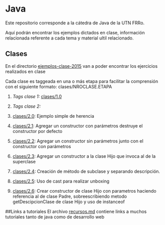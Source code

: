 # Java
Este repositorio corresponde a la cátedra de Java de la UTN FRRo.

Aquí podrán encontrar los ejemplos dictados en clase, información relacionada referente a cada tema y material ultil relacionado.


## Clases
En el directorio [ejemplos-clase-2015](./ejemplos-clase-2015/) van a poder encontrar los ejercicios realizados en clase

Cada clase es taggeada en una o más etapa para facilitar la comprensión con el siguiente formato: clases/NROCLASE.ETAPA

1. *Tags clase 1:* [clases/1.0](../../tree/clases/1.0/)

2. *Tags clase 2:*
  1. [clases/2.0](../../tree/clases/2.0/): Ejemplo simple de herencia
  2. [clases/2.1](../../tree/clases/2.1): Agregar un constructor con parámetros destruye el constructor por defecto
  3. [clases/2.2](../../tree/clases/2.2): Agregar un constructor sin parámetros junto con el constructor con parámetros
  4. [clases/2.3](../../tree/clases/2.3): Agregar un constructor a la clase Hijo que invoca al de la superclase
  5. [clases/2.4](../../tree/clases/2.4): Creación de método de subclase y separando descripción.
  6. [clases/2.5](../../tree/clases/2.5): Uso de cast para realizar unboxing
  7. [clases/2.6](../../tree/clases/2.6): Crear constructor de clase Hijo con parametros haciendo referencia al de clase Padre, sobreescribiendo metodo getDescipcionClase de clase Hijo y uso de instanceof

##Links a tutoriales
El archivo [recursos.md](./material/recursos.md) contiene links a muchos tutoriales tanto de java como de desarrollo web
